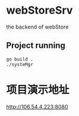 # webStoreSrv
the backend of webStore

## Project running
```
go build .
./systeMgr
```

# 项目演示地址
http://106.54.4.223:8080
